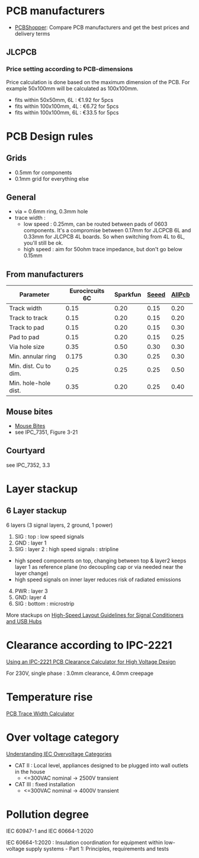# PCB manufacturers
* [PCBShopper](http://pcbshopper.com/): Compare PCB manufacturers and get the best prices and delivery terms

## JLCPCB
### Price setting according to PCB-dimensions
Price calculation is done based on the maximum dimension of the PCB.  For example 50x100mm will be calculated as 100x100mm.  
* fits within 50x50mm, 6L : €1.92 for 5pcs
* fits within 100x100mm, 4L : €6.72 for 5pcs
* fits within 100x100mm, 6L : €33.5 for 5pcs

# PCB Design rules
## Grids
* 0.5mm for components
* 0.1mm grid for everything else

## General
* via = 0.6mm ring, 0.3mm hole
* trace width : 
  * low speed : 0.25mm, can be routed between pads of 0603 components.  It's a compromise between 0.17mm for JLCPCB 6L and 0.33mm for JLCPCB 4L boards.  So when switching from 4L to 6L, you'll still be ok.
  * high speed : aim for 50ohm trace impedance, but don't go below 0.15mm

## From manufacturers
| Parameter            | Eurocircuits 6C | Sparkfun | [Seeed](http://support.seeedstudio.com/knowledgebase/articles/447362-fusion-pcb-specification) | [AllPcb](https://www.allpcb.com/standard_pcb_manufacturing_capability.html)
|----------------------|-----------------|----------|-------|-------|
| Track width          |  0.15           | 0.20     | 0.15  | 0.20  |
| Track to track       |  0.15           | 0.20     | 0.15  | 0.20  |
| Track to pad         |  0.15           | 0.20     | 0.15  | 0.30  |
| Pad to pad           |  0.15           | 0.20     | 0.15  | 0.25  |
| Via hole size        |  0.35           | 0.50     | 0.30  | 0.30  |
| Min. annular ring    |  0.175          | 0.30     | 0.25  | 0.30  |
| Min. dist. Cu to dim.|  0.25           | 0.25     | 0.25  | 0.50  |
| Min. hole-hole dist. |  0.35           | 0.20     | 0.25  | 0.40  |


## Mouse bites
* [Mouse Bites](https://blogs.mentor.com/tom-hausherr/blog/tag/mouse-bite/)
* see IPC_7351, Figure 3-21

## Courtyard
see IPC_7352, 3.3

# Layer stackup
## 6 Layer stackup
6 layers (3 signal layers, 2 ground, 1 power)
1. SIG : top : low speed signals
2. GND : layer 1
3. SIG : layer 2 : high speed signals : stripline
  * high speed components on top, changing between top & layer2 keeps layer 1 as reference plane (no decoupling cap or via needed near the layer change)
  * high speed signals on inner layer reduces risk of radiated emissions
4. PWR : layer 3
5. GND: layer 4
6. SIG : bottom : microstrip

More stackups on [High-Speed Layout Guidelines for Signal Conditioners and USB Hubs](https://www.ti.com/lit/an/slla414/slla414.pdf)

# Clearance according to IPC-2221
[Using an IPC-2221 PCB Clearance Calculator for High Voltage Design](https://resources.altium.com/p/using-an-ipc-2221-calculator-for-high-voltage-design)

For 230V, single phase : 3.0mm clearance, 4.0mm creepage

# Temperature rise
[PCB Trace Width Calculator](https://www.digikey.be/en/resources/conversion-calculators/conversion-calculator-pcb-trace-width)

# Over voltage category
[Understanding IEC Overvoltage Categories](https://www.cui.com/blog/understanding-iec-overvoltage-categories)
* CAT II : Local level, appliances designed to be plugged into wall outlets in the house
  * <=300VAC nominal -> 2500V transient
* CAT III : fixed installation
  * <=300VAC nominal -> 4000V transient

# Pollution degree
 IEC 60947-1 and IEC 60664-1:2020

IEC 60664-1:2020 : Insulation coordination for equipment within low-voltage supply systems - Part 1: Principles, requirements and tests